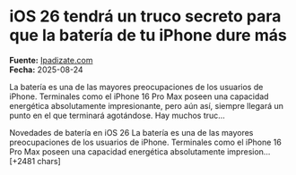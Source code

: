 # iOS 26 tendrá un truco secreto para que la batería de tu iPhone dure más

**Fuente:** [Ipadizate.com](https://ipadizate.com/ios/ios-26-tendra-un-truco-secreto-para-que-la-bateria-de-tu-iphone-dure-mas)  
**Fecha:** 2025-08-24

La batería es una de las mayores preocupaciones de los usuarios de iPhone. Terminales como el iPhone 16 Pro Max poseen una capacidad energética absolutamente impresionante, pero aún así, siempre llegará un punto en el que terminará agotándose. Hay muchos truc…

Novedades de batería en iOS 26
La batería es una de las mayores preocupaciones de los usuarios de iPhone. Terminales como el iPhone 16 Pro Max poseen una capacidad energética absolutamente impresion… [+2481 chars]
